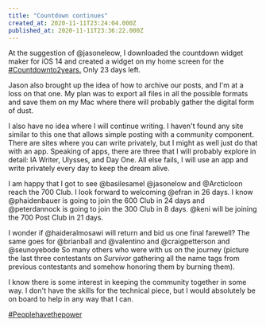 ```yaml
---
title: "Countdown continues"
created_at: 2020-11-11T23:24:04.000Z
published_at: 2020-11-11T23:36:22.000Z
---
```

At the suggestion of @jasoneleow, I downloaded the countdown widget maker for iOS 14 and created a widget on my home screen for the [#Countdownto2years.](#Countdownto2years.) Only 23 days left.

Jason also brought up the idea of how to archive our posts, and I'm at a loss on that one. My plan was to export all files in all the possible formats and save them on my Mac where there will probably gather the digital form of dust.

I also have no idea where I will continue writing. I haven't found any site similar to this one that allows simple posting with a community component. There are sites where you can write privately, but I might as well just do that with an app. Speaking of apps, there are three that I will probably explore in detail: IA Writer, Ulysses, and Day One. All else fails, I will use an app and write privately every day to keep the dream alive.

I am happy that I got to see @basilesamel @jasonelow and @Arcticloon reach the 700 Club. I look forward to welcoming @efran in 26 days. I know @phaidenbauer is going to join the 600 Club in 24 days and @peterdannock is going to join the 300 Club in 8 days. @keni will be joining the 700 Post Club in 21 days.

I wonder if @haideralmosawi will return and bid us one final farewell? The same goes for @brianball and @valentino and @craigpetterson and @seunoyebode So many others who were with us on the journey (picture the last three contestants on _Survivor_ gathering all the name tags from previous contestants and somehow honoring them by burning them). 

I know there is some interest in keeping the community together in some way. I don't have the skills for the technical piece, but I would absolutely be on board to help in any way that I can. 

[#Peoplehavethepower](#Peoplehavethepower)
